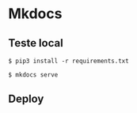 # Mkdocs

## Teste local

```
$ pip3 install -r requirements.txt
```


```
$ mkdocs serve
```

## Deploy